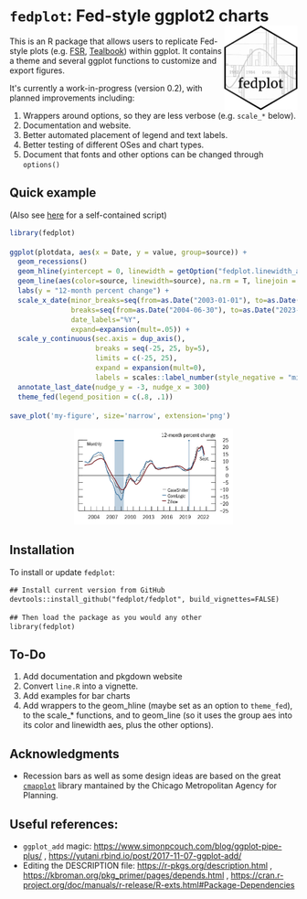 # `fedplot`: Fed-style ggplot2 charts <img src="inst/figures/hexsticker.png" align="right" alt="fedplot logo" width="128" />

This is an R package that allows users to replicate Fed-style plots (e.g. [FSR](https://www.federalreserve.gov/publications/financial-stability-report.htm), [Tealbook](https://www.federalreserve.gov/monetarypolicy/fomc_historical_year.htm)) within ggplot. It contains a theme and several ggplot functions to customize and export figures.

It's currently a work-in-progress (version 0.2), with planned improvements including:

1. Wrappers around options, so they are less verbose (e.g. `scale_*` below).
2. Documentation and website.
3. Better automated placement of legend and text labels.
4. Better testing of different OSes and chart types.
5. Document that fonts and other options can be changed through `options()`


## Quick example

(Also see [here](/demo/lines.R) for a self-contained script)

```R
library(fedplot)

ggplot(plotdata, aes(x = Date, y = value, group=source)) +
  geom_recessions()
  geom_hline(yintercept = 0, linewidth = getOption("fedplot.linewidth_adj"), linejoin = "mitre", lineend = "round") +
  geom_line(aes(color=source, linewidth=source), na.rm = T, linejoin = "mitre", lineend = "round") +
  labs(y = "12-month percent change") +
  scale_x_date(minor_breaks=seq(from=as.Date("2003-01-01"), to=as.Date("2023-01-01"), by="1 years"),
               breaks=seq(from=as.Date("2004-06-30"), to=as.Date("2023-06-30"), by="3 years"),
               date_labels="%Y",
               expand=expansion(mult=.05)) +
  scale_y_continuous(sec.axis = dup_axis(),
                     breaks = seq(-25, 25, by=5),
                     limits = c(-25, 25),
                     expand = expansion(mult=0),
                     labels = scales::label_number(style_negative = "minus")) +
  annotate_last_date(nudge_y = -3, nudge_x = 300)
  theme_fed(legend_position = c(.8, .1))

save_plot('my-figure', size='narrow', extension='png')
```

<p align="center">
  <img src="example.png" alt="FSR Example" width="55%"/>
</p>

## Installation

To install or update `fedplot`:

```
## Install current version from GitHub
devtools::install_github("fedplot/fedplot", build_vignettes=FALSE)

## Then load the package as you would any other
library(fedplot)
```

## To-Do

1. Add documentation and pkgdown website
2. Convert `line.R` into a vignette.
3. Add examples for bar charts
4. Add wrappers to the geom_hline (maybe set as an option to `theme_fed`), to the scale_* functions, and to geom_line (so it uses the group aes into its color and linewidth aes, plus the other options).


## Acknowledgments

- Recession bars as well as some design ideas are based on the great [`cmapplot`](https://github.com/CMAP-REPOS/cmapplot/) library mantained by the Chicago Metropolitan Agency for Planning. 


## Useful references:

- `ggplot_add` magic: https://www.simonpcouch.com/blog/ggplot-pipe-plus/ , https://yutani.rbind.io/post/2017-11-07-ggplot-add/
- Editing the DESCRIPTION file: https://r-pkgs.org/description.html , https://kbroman.org/pkg_primer/pages/depends.html , https://cran.r-project.org/doc/manuals/r-release/R-exts.html#Package-Dependencies
